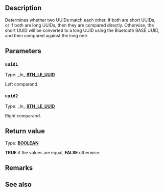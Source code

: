 ## Description

Determines whether two UUIDs match each other. If both are short UUIDs, or if both are long UUIDs, then they are compared directly. Otherwise, the short UUID will be converted to a long UUID using the Bluetooth BASE UUID, and then compared against the long one.

## Parameters

### `uuid1`

Type: \_In\_ **[BTH_LE_UUID](https://learn.microsoft.com/windows/win32/api/bthledef/ns-bthledef-bth_le_uuid)**

Left comparand.

### `uuid2`

Type: \_In\_ **[BTH_LE_UUID](https://learn.microsoft.com/windows/win32/api/bthledef/ns-bthledef-bth_le_uuid)**

Right comparand.

## Return value

Type: **[BOOLEAN](https://learn.microsoft.com/windows/win32/winprog/windows-data-types)**

**TRUE** if the values are equal, **FALSE** otherwise.

## Remarks

## See also